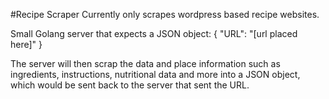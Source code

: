 #Recipe Scraper
Currently only scrapes wordpress based recipe websites.

Small Golang server that expects a JSON object:
{
	"URL": "[url placed here]"
}

The server will then scrap the data and place information such as
ingredients, instructions, nutritional data and more into a JSON object, which would be sent back to the server that sent the URL.
